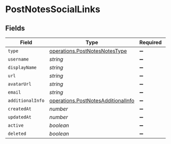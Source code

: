 # PostNotesSocialLinks


## Fields

| Field                                                                                    | Type                                                                                     | Required                                                                                 | Description                                                                              |
| ---------------------------------------------------------------------------------------- | ---------------------------------------------------------------------------------------- | ---------------------------------------------------------------------------------------- | ---------------------------------------------------------------------------------------- |
| `type`                                                                                   | [operations.PostNotesNotesType](../../models/operations/postnotesnotestype.md)           | :heavy_minus_sign:                                                                       | N/A                                                                                      |
| `username`                                                                               | *string*                                                                                 | :heavy_minus_sign:                                                                       | N/A                                                                                      |
| `displayName`                                                                            | *string*                                                                                 | :heavy_minus_sign:                                                                       | N/A                                                                                      |
| `url`                                                                                    | *string*                                                                                 | :heavy_minus_sign:                                                                       | N/A                                                                                      |
| `avatarUrl`                                                                              | *string*                                                                                 | :heavy_minus_sign:                                                                       | N/A                                                                                      |
| `email`                                                                                  | *string*                                                                                 | :heavy_minus_sign:                                                                       | N/A                                                                                      |
| `additionalInfo`                                                                         | [operations.PostNotesAdditionalInfo](../../models/operations/postnotesadditionalinfo.md) | :heavy_minus_sign:                                                                       | N/A                                                                                      |
| `createdAt`                                                                              | *number*                                                                                 | :heavy_minus_sign:                                                                       | N/A                                                                                      |
| `updatedAt`                                                                              | *number*                                                                                 | :heavy_minus_sign:                                                                       | N/A                                                                                      |
| `active`                                                                                 | *boolean*                                                                                | :heavy_minus_sign:                                                                       | N/A                                                                                      |
| `deleted`                                                                                | *boolean*                                                                                | :heavy_minus_sign:                                                                       | N/A                                                                                      |